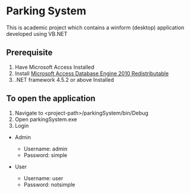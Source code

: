 # Parking System
This is academic project which contains a winform (desktop) application developed using VB.NET

## Prerequisite
1. Have Microsoft Access Installed
2. Install [Microsoft Access Database Engine 2010 Redistributable](https://www.microsoft.com/en-us/download/details.aspx?id=13255)
3. .NET framework 4.5.2 or above Installed

## To open the application
1. Navigate to \<project-path>/parkingSystem/bin/Debug
2. Open parkingSystem.exe
3. Login
  - Admin
    - Username: admin
    - Password: simple
    
  - User
    - Username: user
    - Password: notsimple
